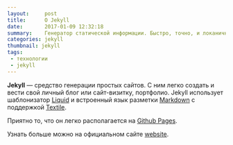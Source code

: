 ```yaml
---
layout:     post
title:      О Jekyll
date:       2017-01-09 12:32:18
summary:    Генератор статической информации. Быстро, точно, и локанично.
categories: jekyll
thumbnail: jekyll
tags:
 - технологии
 - jekyll
---
```


__Jekyll__ — средство генерации простых сайтов. С ним легко создать и 
вести свой личный блог или сайт-визитку, портфолио. Jekyll использует 
шаблонизатор [Liquid](http://docs.shopify.com/themes/liquid-basics) и 
встроенный язык разметки [Markdown](http://daringfireball.net/projects/markdown/) 
с поддержкой [Textile](http://en.wikipedia.org/wiki/Textile_(markup_language)).

Приятно то, что он легко располагается на [Github Pages](https://pages.github.com/).

Узнать больше можно на официальном сайте [website](http://jekyllrb.com/).
